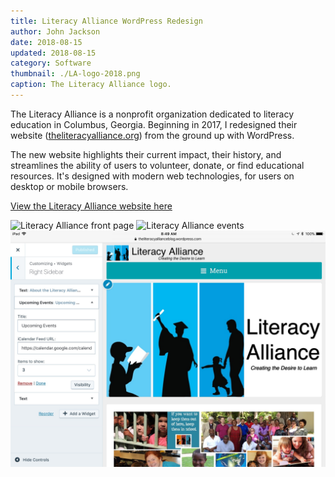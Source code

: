 ```yaml
---
title: Literacy Alliance WordPress Redesign
author: John Jackson
date: 2018-08-15
updated: 2018-08-15
category: Software
thumbnail: ./LA-logo-2018.png
caption: The Literacy Alliance logo.
---
```

The Literacy Alliance is a nonprofit organization dedicated to literacy education in Columbus, Georgia. Beginning in 2017, I redesigned their website ([theliteracyalliance.org](https://theliteracyalliance.org/)) from the ground up with WordPress.

The new website highlights their current impact, their history, and streamlines the ability of users to volunteer, donate, or find educational resources. It's designed with modern web technologies, for users on desktop or mobile browsers.

<div class="wp-block-button aligncenter"><a class="button-link__link" href="https://theliteracyalliance.org/">View the Literacy Alliance website here</a></div>

![Literacy Alliance front page](./LA-front-page.jpeg)
![Literacy Alliance events](/LA-events.jpeg)
![Editing the Literacy Alliance website](./LA-editor.jpeg)
